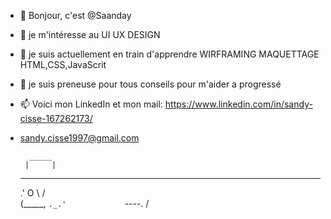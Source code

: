 - 👋 Bonjour, c'est @Saanday
- 🚀 je m'intéresse au UI UX DESIGN 
- 🌱 je suis actuellement en train d'apprendre WIRFRAMING MAQUETTAGE HTML,CSS,JavaScrit 
- 💞️ je suis preneuse pour tous conseils pour m'aider a progressé
- 📫 Voici mon LinkedIn et mon mail: https://www.linkedin.com/in/sandy-cisse-167262173/
-  sandy.cisse1997@gmail.com
                        
         _____             
        |     |                 
      ---------                    
      .'  O    \     /              
     (_____,    `._.'            
     `----.          /     
